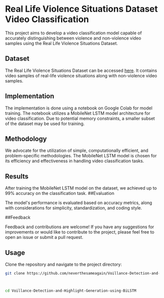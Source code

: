 # Real Life Violence Situations Dataset Video Classification

This project aims to develop a video classification model capable of accurately distinguishing between violence and non-violence video samples using the Real Life Violence Situations Dataset.

## Dataset

The Real Life Violence Situations Dataset can be accessed [here](https://www.kaggle.com/datasets/mohamedmustafa/real-life-violence-situations-dataset/data). It contains video samples of real-life violence situations along with non-violence video samples.

## Implementation

The implementation is done using a notebook on Google Colab for model training. The notebook utilizes a MobileNet LSTM model architecture for video classification. Due to potential memory constraints, a smaller subset of the dataset may be used for training.

## Methodology

We advocate for the utilization of simple, computationally efficient, and problem-specific methodologies. The MobileNet LSTM model is chosen for its efficiency and effectiveness in handling video classification tasks.

## Results

After training the MobileNet LSTM model on the dataset, we achieved up to 99% accuracy on the classification task.
##Evaluation

The model's performance is evaluated based on accuracy metrics, along with considerations for simplicity, standardization, and coding style.

##Feedback

Feedback and contributions are welcome! If you have any suggestions for improvements or would like to contribute to the project, please feel free to open an issue or submit a pull request.

## Usage

 Clone the repository and navigate to the project directory:

```bash
git clone https://github.com/neverthesameagain/Voillance-Detection-and-Highlight-Generation-using-BiLSTM.git



cd Voillance-Detection-and-Highlight-Generation-using-BiLSTM
